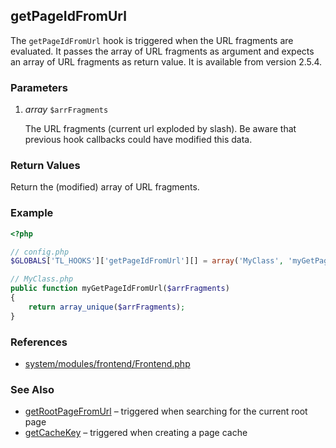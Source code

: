 getPageIdFromUrl
----------------

The `getPageIdFromUrl` hook is triggered when the URL fragments are evaluated. It passes the array of URL fragments as argument and expects an array of URL fragments as return value. It is available from version 2.5.4.


### Parameters ###

1. *array* `$arrFragments`

	The URL fragments (current url exploded by slash). Be aware that previous hook callbacks could have modified this data.


### Return Values ###

Return the (modified) array of URL fragments.


### Example ###

```php
<?php

// config.php
$GLOBALS['TL_HOOKS']['getPageIdFromUrl'][] = array('MyClass', 'myGetPageIdFromUrl');

// MyClass.php
public function myGetPageIdFromUrl($arrFragments)
{
    return array_unique($arrFragments);
}
```


### References ###

- [system/modules/frontend/Frontend.php](https://github.com/contao/core/blob/2.11.7/system/modules/frontend/Frontend.php#L130)


### See Also ###

- [getRootPageFromUrl](getRootPageFromUrl.md) – triggered when searching for the current root page
- [getCacheKey](getCacheKey.md) – triggered when creating a page cache

